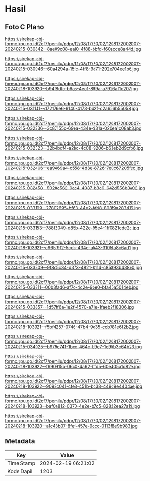 # Hasil

## Foto C Plano

https://sirekap-obj-formc.kpu.go.id/2cf7/pemilu/pdpr/12/08/17/20/02/1208172002007-20240215-030842--8ae09c08-ea10-4f88-bbfd-f60acce8a44d.jpg

https://sirekap-obj-formc.kpu.go.id/2cf7/pemilu/pdpr/12/08/17/20/02/1208172002007-20240215-030946--60a4294a-15fc-4ff8-9d71-292e704ee1b6.jpg

https://sirekap-obj-formc.kpu.go.id/2cf7/pemilu/pdpr/12/08/17/20/02/1208172002007-20240218-103920--b94f8dfc-b6a5-4ec1-899a-a7926af1c207.jpg

https://sirekap-obj-formc.kpu.go.id/2cf7/pemilu/pdpr/12/08/17/20/02/1208172002007-20240215-031141--d72176e6-9140-4173-bd2f-c2a656b55058.jpg

https://sirekap-obj-formc.kpu.go.id/2cf7/pemilu/pdpr/12/08/17/20/02/1208172002007-20240215-032236--3c87155c-69ea-434e-931a-020ea1c08ab3.jpg

https://sirekap-obj-formc.kpu.go.id/2cf7/pemilu/pdpr/12/08/17/20/02/1208172002007-20240215-032323--32b4bdf4-a2bc-4c08-9206-b63eb2d9cfb6.jpg

https://sirekap-obj-formc.kpu.go.id/2cf7/pemilu/pdpr/12/08/17/20/02/1208172002007-20240215-032406--ea9469a4-c558-4d3e-8726-7e0c67205fec.jpg

https://sirekap-obj-formc.kpu.go.id/2cf7/pemilu/pdpr/12/08/17/20/02/1208172002007-20240215-032458--5928c562-9ac4-4037-b8c9-642d556b3a02.jpg

https://sirekap-obj-formc.kpu.go.id/2cf7/pemilu/pdpr/12/08/17/20/02/1208172002007-20240215-033109--27802695-bf63-44e2-bf48-808f9a283416.jpg

https://sirekap-obj-formc.kpu.go.id/2cf7/pemilu/pdpr/12/08/17/20/02/1208172002007-20240215-033153--788f2049-d85b-422e-95e4-1ff0821cde2c.jpg

https://sirekap-obj-formc.kpu.go.id/2cf7/pemilu/pdpr/12/08/17/20/02/1208172002007-20240218-103921--c965f9f2-5ccb-434e-a543-3105fa8c6ad1.jpg

https://sirekap-obj-formc.kpu.go.id/2cf7/pemilu/pdpr/12/08/17/20/02/1208172002007-20240215-033309--9f8c5c34-d373-4821-8114-c85893b438e0.jpg

https://sirekap-obj-formc.kpu.go.id/2cf7/pemilu/pdpr/12/08/17/20/02/1208172002007-20240215-033811--00b3fad6-af7c-4c2e-9be0-bfa45a5014eb.jpg

https://sirekap-obj-formc.kpu.go.id/2cf7/pemilu/pdpr/12/08/17/20/02/1208172002007-20240215-033857--1d57ff6a-1e2f-4570-a71e-1faeb2f18306.jpg

https://sirekap-obj-formc.kpu.go.id/2cf7/pemilu/pdpr/12/08/17/20/02/1208172002007-20240218-103921--f5bf4257-0746-47b4-9e35-ccb781e6f2b2.jpg

https://sirekap-obj-formc.kpu.go.id/2cf7/pemilu/pdpr/12/08/17/20/02/1208172002007-20240215-034025--b979e741-1bcc-464c-b9e7-1e95b3c64b23.jpg

https://sirekap-obj-formc.kpu.go.id/2cf7/pemilu/pdpr/12/08/17/20/02/1208172002007-20240218-103922--f990915b-06c0-4a62-bfd5-60e405a1d82e.jpg

https://sirekap-obj-formc.kpu.go.id/2cf7/pemilu/pdpr/12/08/17/20/02/1208172002007-20240218-103922--9098c041-cfe3-451b-bc38-449d9e4404ae.jpg

https://sirekap-obj-formc.kpu.go.id/2cf7/pemilu/pdpr/12/08/17/20/02/1208172002007-20240218-103923--baf0a812-0370-4e2e-b7c5-82822ea27a19.jpg

https://sirekap-obj-formc.kpu.go.id/2cf7/pemilu/pdpr/12/08/17/20/02/1208172002007-20240218-103920--a1c48b07-8fef-457e-9dcc-0113f8e9b983.jpg


## Metadata

| Key        | Value               |
| ---------- | ------------------- |
| Time Stamp | 2024-02-19 06:21:02 |
| Kode Dapil | 1203                |



